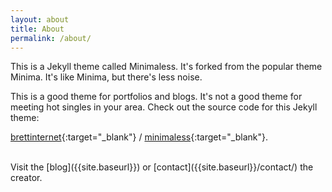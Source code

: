 ```yaml
---
layout: about
title: About
permalink: /about/
---
```


This is a Jekyll theme called Minimaless. It's forked from the popular theme Minima. It's like Minima, but there's less noise.

This is a good theme for portfolios and blogs. It's not a good theme for meeting hot singles in your area. Check out the source code for this Jekyll theme:

[brettinternet<i class="fa fa-external-link"></i>](https://github.com/brettinternet){:target="_blank"} /
[minimaless<i class="fa fa-external-link"></i>](https://github.com/brettinternet/minimaless){:target="_blank"}.

<br/>
Visit the [blog]({{site.baseurl}}) or [contact]({{site.baseurl}}/contact/) the creator.
